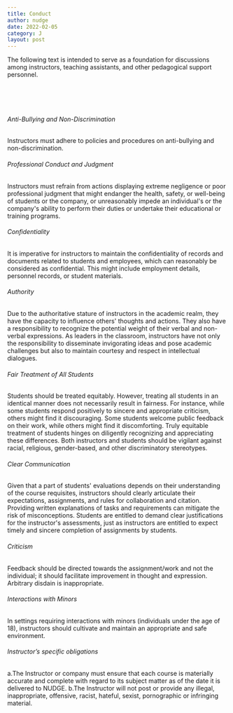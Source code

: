 ```yaml
---
title: Conduct
author: nudge
date: 2022-02-05
category: J
layout: post
---
```

The following text is intended to serve as a foundation for discussions among instructors, teaching assistants, and other pedagogical support personnel.

<br>
<br>
<br>

###### Anti-Bullying and Non-Discrimination
Instructors must adhere to policies and procedures on anti-bullying and non-discrimination.
<br>
###### Professional Conduct and Judgment
Instructors must refrain from actions displaying extreme negligence or poor professional judgment that might endanger the health, safety, or well-being of students or the company, or unreasonably impede an individual's or the company's ability to perform their duties or undertake their educational or training programs.
<br>
###### Confidentiality
It is imperative for instructors to maintain the confidentiality of records and documents related to students and employees, which can reasonably be considered as confidential. This might include employment details, personnel records, or student materials.
<br>
###### Authority
Due to the authoritative stature of instructors in the academic realm, they have the capacity to influence others' thoughts and actions. They also have a responsibility to recognize the potential weight of their verbal and non-verbal expressions. As leaders in the classroom, instructors have not only the responsibility to disseminate invigorating ideas and pose academic challenges but also to maintain courtesy and respect in intellectual dialogues.
<br>
###### Fair Treatment of All Students
Students should be treated equitably. However, treating all students in an identical manner does not necessarily result in fairness. For instance, while some students respond positively to sincere and appropriate criticism, others might find it discouraging. Some students welcome public feedback on their work, while others might find it discomforting. Truly equitable treatment of students hinges on diligently recognizing and appreciating these differences. Both instructors and students should be vigilant against racial, religious, gender-based, and other discriminatory stereotypes.
<br>
###### Clear Communication
Given that a part of students' evaluations depends on their understanding of the course requisites, instructors should clearly articulate their expectations, assignments, and rules for collaboration and citation. Providing written explanations of tasks and requirements can mitigate the risk of misconceptions. Students are entitled to demand clear justifications for the instructor's assessments, just as instructors are entitled to expect timely and sincere completion of assignments by students.
<br>
###### Criticism
Feedback should be directed towards the assignment/work and not the individual; it should facilitate improvement in thought and expression. Arbitrary disdain is inappropriate.
<br>
###### Interactions with Minors
In settings requiring interactions with minors (individuals under the age of 18), instructors should cultivate and maintain an appropriate and safe environment.
<br>
###### Instructor’s specific obligations
a.The Instructor or company must ensure that each course is materially accurate and complete with regard to its subject matter as of the date it is delivered to NUDGE.
b.The Instructor will not post or provide any illegal, inappropriate, offensive, racist, hateful, sexist, pornographic or infringing material.






<br>
<br>
<br>
<br>
<br>
